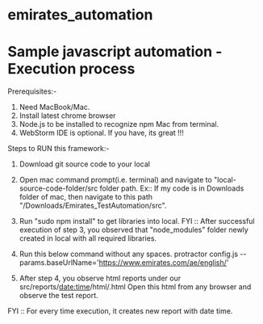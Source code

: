 # emirates_automation
# Sample javascript automation - Execution process

Prerequisites:-
1. Need MacBook/Mac.
2. Install latest chrome browser
3. Node.js to be installed to recognize npm Mac from terminal.
4. WebStorm IDE is optional. If you have, its great !!!


Steps to RUN this framework:-

1. Download git source code to your local

2. Open mac command prompt(i.e. terminal) and navigate to "local-source-code-folder/src folder path.
Ex:: If my code is in Downloads folder of mac, then navigate to this path "/Downloads/Emirates_TestAutomation/src".

3. Run "sudo npm install" to get libraries into local.
FYI :: After successful execution of step 3, you observed that "node_modules" folder newly created in local with all
required libraries.

4. Run this below command without any spaces.
   protractor config.js --params.baseUrlName='https://www.emirates.com/ae/english/'

5. After step 4, you observe html reports under our src/reports/<date:time>/html/<filename>.html
Open this html from any browser and observe the test report.

FYI :: For every time execution, it creates new report with date time.
